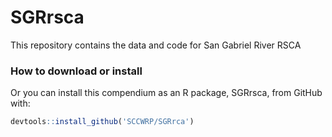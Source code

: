 
# SGRrsca

This repository contains the data and code for San Gabriel River RSCA

### How to download or install

Or you can install this compendium as an R package, SGRrsca, from GitHub
with:

``` r
devtools::install_github('SCCWRP/SGRrca')
```
